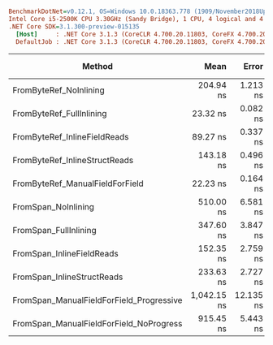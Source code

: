 ``` ini

BenchmarkDotNet=v0.12.1, OS=Windows 10.0.18363.778 (1909/November2018Update/19H2)
Intel Core i5-2500K CPU 3.30GHz (Sandy Bridge), 1 CPU, 4 logical and 4 physical cores
.NET Core SDK=3.1.300-preview-015135
  [Host]     : .NET Core 3.1.3 (CoreCLR 4.700.20.11803, CoreFX 4.700.20.12001), X64 RyuJIT
  DefaultJob : .NET Core 3.1.3 (CoreCLR 4.700.20.11803, CoreFX 4.700.20.12001), X64 RyuJIT


```
|                                   Method |        Mean |     Error |    StdDev | Code Size |
|----------------------------------------- |------------:|----------:|----------:|----------:|
|                   FromByteRef_NoInlining |   204.94 ns |  1.213 ns |  1.135 ns |    2195 B |
|                 FromByteRef_FullInlining |    23.32 ns |  0.082 ns |  0.077 ns |    1296 B |
|             FromByteRef_InlineFieldReads |    89.27 ns |  0.337 ns |  0.298 ns |    1751 B |
|            FromByteRef_InlineStructReads |   143.18 ns |  0.496 ns |  0.439 ns |    1245 B |
|          FromByteRef_ManualFieldForField |    22.23 ns |  0.164 ns |  0.153 ns |    1198 B |
|                      FromSpan_NoInlining |   510.00 ns |  6.581 ns |  6.156 ns |    5288 B |
|                    FromSpan_FullInlining |   347.60 ns |  3.847 ns |  3.598 ns |    7982 B |
|                FromSpan_InlineFieldReads |   152.35 ns |  2.759 ns |  2.581 ns |    5568 B |
|               FromSpan_InlineStructReads |   233.63 ns |  2.727 ns |  2.417 ns |    4616 B |
| FromSpan_ManualFieldForField_Progressive | 1,042.15 ns | 12.135 ns | 11.351 ns |   12177 B |
|  FromSpan_ManualFieldForField_NoProgress |   915.45 ns |  5.443 ns |  4.545 ns |   10544 B |
